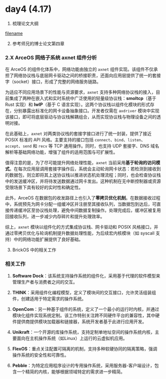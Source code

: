 # day4 (4.17)

1. 梳理论文大纲

[filename](../../asserts/0417/1.md ':include :type=markdown')

2. 参考师兄的博士论文第四章

### 2.X ArceOS 网络子系统 axnet 组件分析

在 ArceOS 的组件化体系中，网络功能由独立的 `axnet` 组件实现。该组件不仅承担了网络协议栈与底层网卡驱动之间的桥接职责，还面向应用层提供了统一的套接字（socket）接口，形成了完整的网络服务链路。

为适应不同应用场景下的性能与资源要求，`axnet` 支持多种网络协议栈的接入，目前集成了两种在嵌入式和实时系统中广泛使用的轻量级协议栈：**smoltcp**（基于 Rust 实现）和 **lwIP**（基于 C 语言实现）。这两个协议栈以组件化模块的形式存在，分别暴露出标准化的网卡设备抽象接口。开发者仅需在 `axdriver` 模块中实现该接口，即可将底层驱动与协议栈解耦组合，从而实现协议栈与物理设备之间的透明对接。

在此基础上，`axnet` 对两类协议栈的套接字接口进行了统一封装，提供了接近 POSIX 标准的 API 风格。主要支持的接口包括 `connect`、`bind`、`listen`、`accept`、`send` 和 `recv` 等 TCP 通用操作。同时，也支持 UDP 套接字、DNS 域名解析等基础网络功能，增强了组件的适用范围与可扩展性。

值得注意的是，为了尽可能提升网络处理性能，`axnet` 当前采用**基于轮询的访问模式**。在每次应用层调用套接字操作后，系统会主动轮询网卡状态：若检测到接收到的数据包，则立即将其上送协议栈以推进状态机处理流程；同时，也会检查协议栈中的发送缓冲区，并将待发送数据通过网卡发出。这种机制在无中断控制器或资源受限场景下具有较好的实时性和确定性。

此外，ArceOS 在数据包的收发路径上也引入了**零拷贝优化机制**。在数据接收过程中，系统预先为网卡分配一组缓冲区并注册至其接收队列，当数据包到达后，可直接传递缓冲区至协议栈处理，避免中间数据复制操作。处理完成后，缓冲区被复用回接收队列，进一步减少内存碎片和提升处理效率。

综上，`axnet` 模块以组件化的方式集成协议栈、网卡驱动和 POSIX 风格接口，并通过零拷贝优化与轮询机制提升数据处理性能，为后续宏内核模块（如 syscall 支持）中的网络功能扩展提供了良好基础。

3. BrickOS 中的相关工作

### 相关工作

1. **Software Dock**：该系统支持操作系统的组件化，采用基于代理的软件模型来管理生产者与消费者之间的交互。

2. **THINK**：采用组件化编程模型，定义了模块间的交互接口，允许灵活组装组件，创建适用于特定需求的操作系统。

3. **OpenCom**：另一种基于组件的系统，定义了一个最小的运行时内核，并通过模块化组件实现系统定制。该工作特别关注跨不同硬件平台的兼容性，其中硬件提供商提供模块加载器和链接器，系统开发者基于此进行应用开发。

4. **Unikraft**：一个开源的库操作系统，支持定制单地址空间的操作系统内核，主要面向在主机操作系统（如Linux）上运行的云虚拟机应用。

5. **FlexOS**：重点关注配置可隔离的机制，支持多种软硬协同的隔离策略，强调操作系统的安全性和可靠性。

6. **Pebble**：为特定应用程序设计的专用操作系统，采用服务器-客户端设计，包含一个精简的内核，能够根据领域特定的需求进一步精简。
